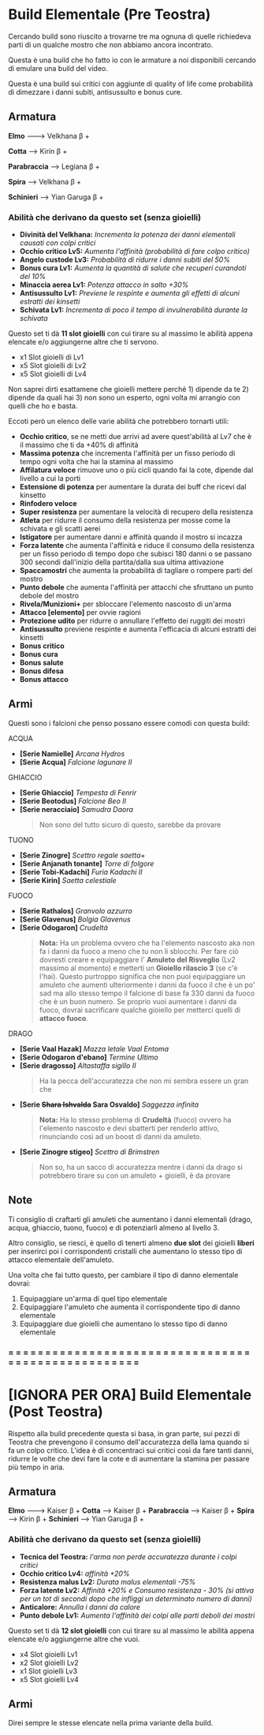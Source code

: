 # Build Elementale (Pre Teostra)
Cercando build sono riuscito a trovarne tre ma ognuna di quelle richiedeva parti di un qualche mostro che non abbiamo ancora incontrato.

Questa è una build che ho fatto io con le armature a noi disponibili cercando di emulare una build del video.

Questa è una build sui critici con aggiunte di quality of life come probabilità di dimezzare i danni subiti, antisussulto e bonus cure.

## Armatura
**Elmo** ---> Velkhana β +

**Cotta** --> Kirin β +

**Parabraccia** --> Legiana β +

**Spira** --> Velkhana β +

**Schinieri** --> Yian Garuga β +

 ### Abilità che derivano da questo set (senza gioielli)
- **Divinità del Velkhana:** _Incrementa la potenza dei danni elementali causati con colpi critici_
- **Occhio critico Lv5:** _Aumenta l'affinità (probabilità di fare colpo critico)_
- **Angelo custode Lv3:** _Probabilità di ridurre i danni subiti del 50%_
- **Bonus cura Lv1:** _Aumenta la quantità di salute che recuperi curandoti del 10%_
- **Minaccia aerea Lv1:** _Potenza attacco in salto +30%_
- **Antisussulto Lv1:** _Previene le respinte e aumenta gli effetti di alcuni estratti dei kinsetti_
- **Schivata Lv1:** _Incrementa di poco il tempo di invulnerabilità durante la schivata_
 
Questo set ti dà **11 slot gioielli** con cui tirare su al massimo le abilità appena elencate e/o aggiungerne altre che ti servono.

- x1 Slot gioielli di Lv1
- x5 Slot gioielli di Lv2
- x5 Slot gioielli di Lv4

Non saprei dirti esattamene che gioielli mettere perché 1) dipende da te 2) dipende da quali hai 3) non sono un esperto, ogni volta mi arrangio con quelli che ho e basta.

Eccoti però un elenco delle varie abilità che potrebbero tornarti utili:
- **Occhio critico**, se ne metti due arrivi ad avere quest'abilità al Lv7 che è il massimo che ti da +40% di affinità
- **Massima potenza** che incrementa l'affinità per un fisso periodo di tempo ogni volta che hai la stamina al massimo
- **Affilatura veloce** rimuove uno o più cicli quando fai la cote, dipende dal livello a cui la porti
- **Estensione di potenza** per aumentare la durata dei buff che ricevi dal kinsetto
- **Rinfodero veloce**
- **Super resistenza** per aumentare la velocità di recupero della resistenza
- **Atleta** per ridurre il consumo della resistenza per mosse come la schivata e gli scatti aerei
- **Istigatore** per aumentare danni e affinità quando il mostro si incazza
- **Forza latente** che aumenta l'affinità e riduce il consumo della resistenza per un fisso periodo di tempo dopo che subisci 180 danni o se passano 300 secondi dall'inizio della partita/dalla sua ultima attivazione
- **Spaccamostri** che aumenta la probabilità di tagliare o rompere parti del mostro
- **Punto debole** che aumenta l'affinità per attacchi che sfruttano un punto debole del mostro
- **Rivela/Munizioni+** per sbloccare l'elemento nascosto di un'arma
- **Attacco [elemento]** per ovvie ragioni
- **Protezione udito** per ridurre o annullare l'effetto dei ruggiti dei mostri
- **Antisussulto** previene respinte e aumenta l'efficacia di alcuni estratti dei kinsetti
- **Bonus critico**
- **Bonus cura**
- **Bonus salute**
- **Bonus difesa**
- **Bonus attacco**

## Armi
Questi sono i falcioni che penso possano essere comodi con questa build:

ACQUA
- **[Serie Namielle]** _Arcana Hydros_
- **[Serie Acqua]** _Falcione lagunare II_

GHIACCIO
- **[Serie Ghiaccio]** _Tempesta di Fenrir_
- **[Serie Beotodus]** _Falcione Beo II_
- **[Serie neracciaio]** _Samudra Daora_
  >Non sono del tutto sicuro di questo, sarebbe da provare

TUONO
- **[Serie Zinogre]** _Scettro regale saetta+_
- **[Serie Anjanath tonante]** _Torre di folgore_
- **[Serie Tobi-Kadachi]** _Furia Kadachi II_
- **[Serie Kirin]** _Saetta celestiale_

FUOCO
- **[Serie Rathalos]** _Granvolo azzurro_
- **[Serie Glavenus]** _Bolgia Glavenus_
- **[Serie Odogaron]** _Crudeltà_ 
  > **Nota:** Ha un problema ovvero che ha l'elemento nascosto aka non fa i danni da fuoco a meno che tu non li sblocchi. Per fare ciò dovresti creare e equipaggiare l' **Amuleto del Risveglio** (Lv2 massimo al momento) e metterti un **Gioiello rilascio 3** (se c'è l'hai).
Questo purtroppo significa che non puoi equipaggiare un amuleto che aumenti ulteriormente i danni da fuoco il che è un po' sad ma allo stesso tempo il falcione di base fa 330 danni da fuoco che è un buon numero. Se proprio vuoi aumentare i danni da fuoco, dovrai sacrificare qualche gioiello per metterci quelli di **attacco fuoco**.

DRAGO
- **[Serie Vaal Hazak]** _Mazza letale Vaal Entoma_
- **[Serie Odogaron d'ebano]** _Termine Ultimo_
- **[Serie dragosso]** _Altastaffa sigillo II_
  > Ha la pecca dell'accuratezza che non mi sembra essere un gran che
- **[Serie ~~Shara Ishvalda~~ Sara Osvaldo]** _Saggezza infinita_
  >**Nota:** Ha lo stesso problema di **Crudeltà** (fuoco) ovvero ha l'elemento nascosto e devi sbatterti per renderlo attivo, rinunciando così ad un boost di danni da amuleto.
 - **[Serie Zinogre stigeo]** _Scettro di Brimstren_
   > Non so, ha un sacco di accuratezza mentre i danni da drago si potrebbero tirare su con un amuleto + gioielli, è da provare

## Note
Ti consiglio di craftarti gli amuleti che aumentano i danni elementali (drago, acqua, ghiaccio, tuono, fuoco) e di potenziarli almeno al livello 3.

Altro consiglio, se riesci, è quello di tenerti almeno **due slot** dei gioielli **liberi** per inserirci poi i corrispondenti cristalli che aumentano lo stesso tipo di attacco elementale dell'amuleto.

Una volta che fai tutto questo, per cambiare il tipo di danno elementale dovrai:
1. Equipaggiare un'arma di quel tipo elementale
2. Equipaggiare l'amuleto che aumenta il corrispondente tipo di danno elementale
3. Equipaggiare due gioielli che aumentano lo stesso tipo di danno elementale
### = = = = = = = = = = = = = = = = = = = = = = = = = = = = = = = = = = = = = = = = = = = = = = = = = =  =

# [IGNORA PER ORA] Build Elementale (Post Teostra)
Rispetto alla build precedente questa si basa, in gran parte, sui pezzi di Teostra che prevengono il consumo dell'accuratezza della lama quando si fa un colpo critico. L'idea è di concentraci sui critici così da fare tanti danni, ridurre le volte che devi fare la cote e di aumentare la stamina per passare più tempo in aria. 

## Armatura
**Elmo** ---> Kaiser β +
**Cotta** --> Kaiser β +
**Parabraccia** --> Kaiser β +
**Spira** --> Kirin β +
**Schinieri** --> Yian Garuga β + 

### Abilità che derivano da questo set (senza gioielli)
- **Tecnica del Teostra:** _l'arma non perde accuratezza durante i colpi critici_
- **Occhio critico Lv4:** _affinità +20%_
- **Resistenza malus Lv2:** _Durata malus elementali -75%_
- **Forza latente Lv2:** _Affinità +20% e Consumo resistenza - 30% (si attiva per un tot di secondi dopo che infliggi un determinato numero di danni)_
- **Anticalore:** _Annulla i danni da calore_
- **Punto debole Lv1:** _Aumenta l'affinità dei colpi alle parti deboli dei mostri_

Questo set ti dà **12 slot gioielli** con cui tirare su al massimo le abilità appena elencate e/o aggiungerne altre che vuoi.

- x4 Slot gioielli Lv1
- x2 Slot gioielli Lv2
- x1 Slot gioielli Lv3
- x5 Slot gioielli Lv4

## Armi
Direi sempre le stesse elencate nella prima variante della build.
